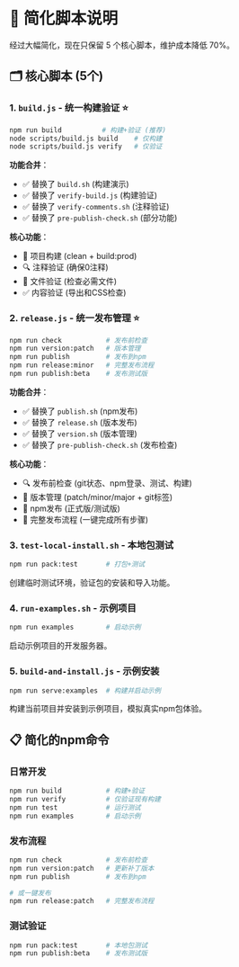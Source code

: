 # 📜 简化脚本说明

经过大幅简化，现在只保留 5 个核心脚本，维护成本降低 70%。

## 🗂️ 核心脚本 (5个)

### 1. `build.js` - 统一构建验证 ⭐
```bash
npm run build          # 构建+验证 (推荐)
node scripts/build.js build    # 仅构建
node scripts/build.js verify   # 仅验证
```

**功能合并**：
- ✅ 替换了 `build.sh` (构建演示)
- ✅ 替换了 `verify-build.js` (构建验证)
- ✅ 替换了 `verify-comments.sh` (注释验证)
- ✅ 替换了 `pre-publish-check.sh` (部分功能)

**核心功能**：
- 🔨 项目构建 (clean + build:prod)
- 🔍 注释验证 (确保0注释)
- 📁 文件验证 (检查必需文件)
- ✅ 内容验证 (导出和CSS检查)

### 2. `release.js` - 统一发布管理 ⭐
```bash
npm run check           # 发布前检查
npm run version:patch   # 版本管理
npm run publish         # 发布到npm
npm run release:minor   # 完整发布流程
npm run publish:beta    # 发布测试版
```

**功能合并**：
- ✅ 替换了 `publish.sh` (npm发布)
- ✅ 替换了 `release.sh` (版本发布)
- ✅ 替换了 `version.sh` (版本管理)
- ✅ 替换了 `pre-publish-check.sh` (发布检查)

**核心功能**：
- 🔍 发布前检查 (git状态、npm登录、测试、构建)
- 📝 版本管理 (patch/minor/major + git标签)
- 🚀 npm发布 (正式版/测试版)
- 🎯 完整发布流程 (一键完成所有步骤)

### 3. `test-local-install.sh` - 本地包测试
```bash
npm run pack:test       # 打包+测试
```
创建临时测试环境，验证包的安装和导入功能。

### 4. `run-examples.sh` - 示例项目
```bash
npm run examples        # 启动示例
```
启动示例项目的开发服务器。

### 5. `build-and-install.js` - 示例安装
```bash
npm run serve:examples  # 构建并启动示例
```
构建当前项目并安装到示例项目，模拟真实npm包体验。

## 📋 简化的npm命令

### 日常开发
```bash
npm run build           # 构建+验证
npm run verify          # 仅验证现有构建
npm run test            # 运行测试
npm run examples        # 启动示例
```

### 发布流程
```bash
npm run check           # 发布前检查
npm run version:patch   # 更新补丁版本
npm run publish         # 发布到npm

# 或一键发布
npm run release:patch   # 完整发布流程
```

### 测试验证
```bash
npm run pack:test       # 本地包测试
npm run publish:beta    # 发布测试版
```
